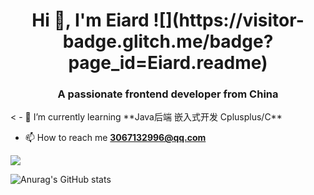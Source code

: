 <h1 align="center">Hi 👋, I'm Eiard  ![](https://visitor-badge.glitch.me/badge?page_id=Eiard.readme)</h1>
<h3 align="center">A passionate frontend developer from China</h3>
<
- 🌱 I’m currently learning **Java后端 嵌入式开发 Cplusplus/C**

- 📫 How to reach me **3067132996@qq.com**


![](https://visitor-badge.glitch.me/badge?page_id=CasterWx.readme)



![Anurag's GitHub stats](https://github-readme-stats.vercel.app/api?username=Eiard&theme=tokyonight&show_icons=true)
